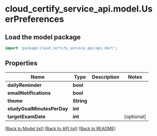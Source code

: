 # cloud_certify_service_api.model.UserPreferences

## Load the model package
```dart
import 'package:cloud_certify_service_api/api.dart';
```

## Properties
Name | Type | Description | Notes
------------ | ------------- | ------------- | -------------
**dailyReminder** | **bool** |  | 
**emailNotifications** | **bool** |  | 
**theme** | **String** |  | 
**studyGoalMinutesPerDay** | **int** |  | 
**targetExamDate** | **int** |  | [optional] 

[[Back to Model list]](../README.md#documentation-for-models) [[Back to API list]](../README.md#documentation-for-api-endpoints) [[Back to README]](../README.md)



